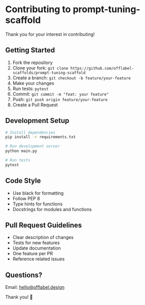 # Contributing to prompt-tuning-scaffold

Thank you for your interest in contributing!

## Getting Started

1. Fork the repository
2. Clone your fork: `git clone https://github.com/offlabel-scaffolds/prompt-tuning-scaffold`
3. Create a branch: `git checkout -b feature/your-feature`
4. Make your changes
5. Run tests: `pytest`
6. Commit: `git commit -m "feat: your feature"`
7. Push: `git push origin feature/your-feature`
8. Create a Pull Request

## Development Setup

```bash
# Install dependencies
pip install -r requirements.txt

# Run development server
python main.py

# Run tests
pytest
```

## Code Style

- Use black for formatting
- Follow PEP 8
- Type hints for functions
- Docstrings for modules and functions

## Pull Request Guidelines

- Clear description of changes
- Tests for new features
- Update documentation
- One feature per PR
- Reference related issues

## Questions?

Email: hello@offlabel.design

Thank you! 🙏
